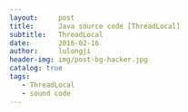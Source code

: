 ```yaml
---
layout:     post
title:      Java source code [ThreadLocal]
subtitle:   ThreadLocal
date:       2016-02-16
author:     lulongji
header-img: img/post-bg-hacker.jpg
catalog: true
tags:
   - ThreadLocal
   - sound code
---
```


# 